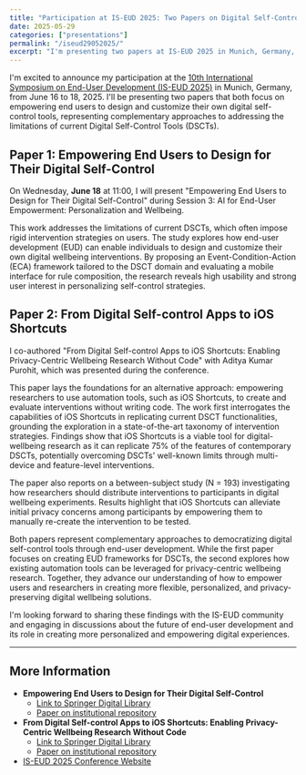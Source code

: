 ```yaml
---
title: "Participation at IS-EUD 2025: Two Papers on Digital Self-Control Tools and End-User Development"
date: 2025-05-29
categories: ["presentations"]
permalink: "/iseud29052025/"
excerpt: "I'm presenting two papers at IS-EUD 2025 in Munich, Germany, both focusing on empowering end users to design their own digital self-control tools!"
---
```


I'm excited to announce my participation at the [10th International Symposium on End-User Development (IS-EUD 2025)](https://iseud2025.ubicomp.net/) in Munich, Germany, from June 16 to 18, 2025. I'll be presenting two papers that both focus on empowering end users to design and customize their own digital self-control tools, representing complementary approaches to addressing the limitations of current Digital Self-Control Tools (DSCTs).

## Paper 1: Empowering End Users to Design for Their Digital Self-Control

On Wednesday, **June 18** at 11:00, I will present "Empowering End Users to Design for Their Digital Self-Control" during Session 3: AI for End-User Empowerment: Personalization and Wellbeing.

This work addresses the limitations of current DSCTs, which often impose rigid intervention strategies on users. The study explores how end-user development (EUD) can enable individuals to design and customize their own digital wellbeing interventions. By proposing an Event-Condition-Action (ECA) framework tailored to the DSCT domain and evaluating a mobile interface for rule composition, the research reveals high usability and strong user interest in personalizing self-control strategies.

## Paper 2: From Digital Self-control Apps to iOS Shortcuts

I co-authored "From Digital Self-control Apps to iOS Shortcuts: Enabling Privacy-Centric Wellbeing Research Without Code" with Aditya Kumar Purohit, which was presented during the conference.

This paper lays the foundations for an alternative approach: empowering researchers to use automation tools, such as iOS Shortcuts, to create and evaluate interventions without writing code. The work first interrogates the capabilities of iOS Shortcuts in replicating current DSCT functionalities, grounding the exploration in a state-of-the-art taxonomy of intervention strategies. Findings show that iOS Shortcuts is a viable tool for digital-wellbeing research as it can replicate 75% of the features of contemporary DSCTs, potentially overcoming DSCTs' well-known limits through multi-device and feature-level interventions.

The paper also reports on a between-subject study (N = 193) investigating how researchers should distribute interventions to participants in digital wellbeing experiments. Results highlight that iOS Shortcuts can alleviate initial privacy concerns among participants by empowering them to manually re-create the intervention to be tested.

Both papers represent complementary approaches to democratizing digital self-control tools through end-user development. While the first paper focuses on creating EUD frameworks for DSCTs, the second explores how existing automation tools can be leveraged for privacy-centric wellbeing research. Together, they advance our understanding of how to empower users and researchers in creating more flexible, personalized, and privacy-preserving digital wellbeing solutions.

I'm looking forward to sharing these findings with the IS-EUD community and engaging in discussions about the future of end-user development and its role in creating more personalized and empowering digital experiences.

---

## More Information

- **Empowering End Users to Design for Their Digital Self-Control**
  - [Link to Springer Digital Library](https://link.springer.com/chapter/10.1007/978-3-031-95452-8_15)
  - [Paper on institutional repository](https://iris.polito.it/handle/11583/3000496)
- **From Digital Self-control Apps to iOS Shortcuts: Enabling Privacy-Centric Wellbeing Research Without Code**
  - [Link to Springer Digital Library](https://link.springer.com/chapter/10.1007/978-3-031-95452-8_14)
  - [Paper on institutional repository](https://iris.polito.it/handle/11583/3000509)
- [IS-EUD 2025 Conference Website](https://iseud2025.ubicomp.net/)
